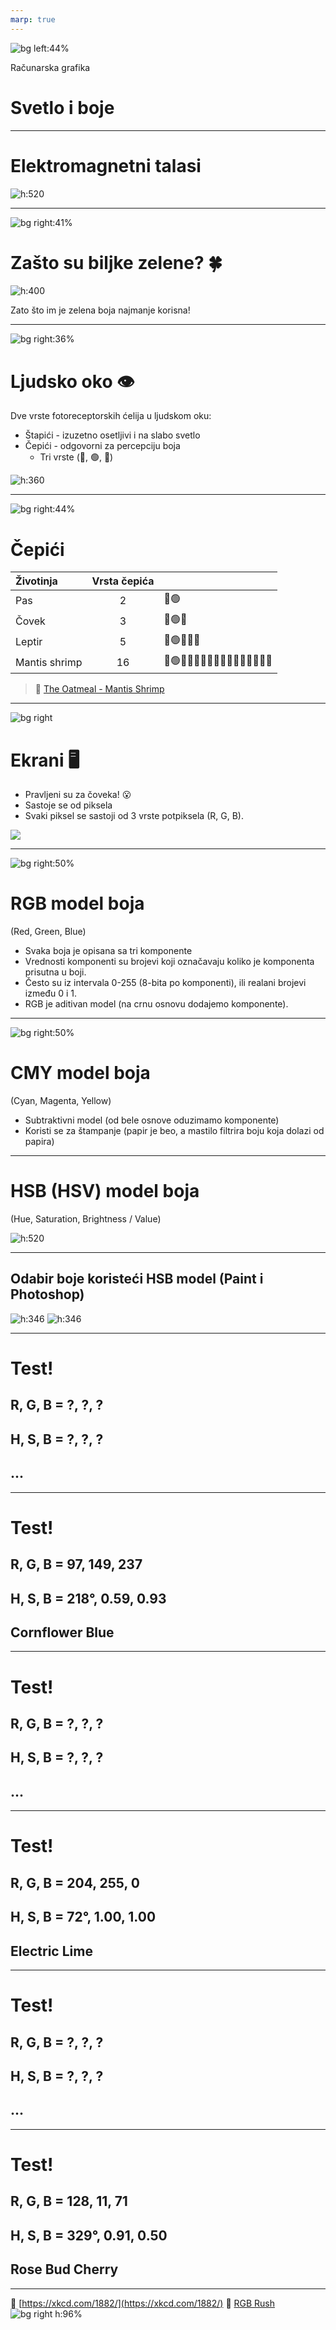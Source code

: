 ```yaml
---
marp: true
---
```


<!-- _backgroundColor: #222 -->
<!-- _color:           #eee -->
![bg left:44%](prism.jpg)

Računarska grafika
# Svetlo i boje

---

# Elektromagnetni talasi

![h:520](03_electromagnetic_spectrum.jpg)

---

![bg right:41%](leaves.jpg)
# Zašto su biljke zelene? 🍀
![h:400](04_absorption_spectrum_chlorophyll.jpg)

Zato što im je zelena boja najmanje korisna!

---

![bg right:36%](eye.jpg)
# Ljudsko oko 👁️
Dve vrste fotoreceptorskih ćelija u ljudskom oku:
- Štapići - izuzetno osetljivi i na slabo svetlo
- Čepići - odgovorni za percepciju boja
    - Tri vrste (🔵, 🟢, 🔴)

![h:360](05_human_eye_-_cones.png)

---

![bg right:44%](06_mantis_shrimp.jpg)

# Čepići

| Životinja     | Vrsta čepića |   |
|:--------------|:------------:|---|
| Pas           |  2 | 🔵🟢 |
| Čovek         |  3 | 🔵🟢🔴 |
| Leptir        |  5 | 🔵🟢🔴❔❔ |
| Mantis shrimp | 16 | 🔵🟢🔴❔❔❔❔❔❔❔❔❔❔❔❔❔ |

> 🍬 [The Oatmeal - Mantis Shrimp](https://theoatmeal.com/comics/mantis_shrimp)
<!-- 🍬 [Ze Frank - True Facts...](https://www.youtube.com/watch?v=F5FEj9U-CJM) -->

---

![bg right](subpixels.jpg)
# Ekrani 🖥️
- Pravljeni su za čoveka! 😮
- Sastoje se od piksela
- Svaki piksel se sastoji od 3 vrste potpiksela (R, G, B).

![](subpixel_marked.gif)

---

![bg right:50%](08_RGB.png)
# RGB model boja
(Red, Green, Blue)

- Svaka boja je opisana sa tri komponente
- Vrednosti komponenti su brojevi koji označavaju koliko je komponenta prisutna u boji.
- Često su iz intervala 0-255 (8-bita po komponenti), ili realani brojevi između 0 i 1.
- RGB je aditivan model (na crnu osnovu dodajemo komponente).

---

![bg right:50%](09_CMY.png)
# CMY model boja
(Cyan, Magenta, Yellow)

- Subtraktivni model (od bele osnove oduzimamo komponente)
- Koristi se za štampanje (papir je beo, a mastilo filtrira boju koja dolazi od papira)

---

# HSB (HSV) model boja
(Hue, Saturation, Brightness / Value)

![h:520](10_HSB.jpg)

---

## Odabir boje koristeći HSB model (Paint i Photoshop)
![h:346](11_HSB_color_picker_B.jpg) ![h:346](13_HSB_color_picker_H.jpg)

---

<!-- _backgroundColor: #6195ED -->
<!-- _color:           #fff -->

# Test!
## R, G, B = ?, ?, ?
## H, S, B = ?, ?, ?
## ...

---

<!-- _backgroundColor: #6195ED -->
<!-- _color:           #fff -->

# Test!
## R, G, B = 97, 149, 237
## H, S, B = 218°, 0.59, 0.93
## Cornflower Blue

---

<!-- _backgroundColor: #CCFF00 -->
<!-- _color:           #111 -->

# Test!
## R, G, B = ?, ?, ?
## H, S, B = ?, ?, ?
## ...

---

<!-- _backgroundColor: #CCFF00 -->
<!-- _color:           #111 -->

# Test!
## R, G, B = 204, 255, 0
## H, S, B = 72°, 1.00, 1.00
## Electric Lime


---

<!-- _backgroundColor: #800B47 -->
<!-- _color:           #fff -->

# Test!
## R, G, B = ?, ?, ?
## H, S, B = ?, ?, ?
## ...

---

<!-- _backgroundColor: #800B47 -->
<!-- _color:           #fff -->

# Test!
## R, G, B = 128, 11, 71
## H, S, B = 329°, 0.91, 0.50
## Rose Bud Cherry

---

🍬 [https://xkcd.com/1882/](https://xkcd.com/1882/)
🍬 [RGB Rush](https://store.steampowered.com/app/1952760/RGB_Rush/)
![bg right h:96%](color_models.png)
